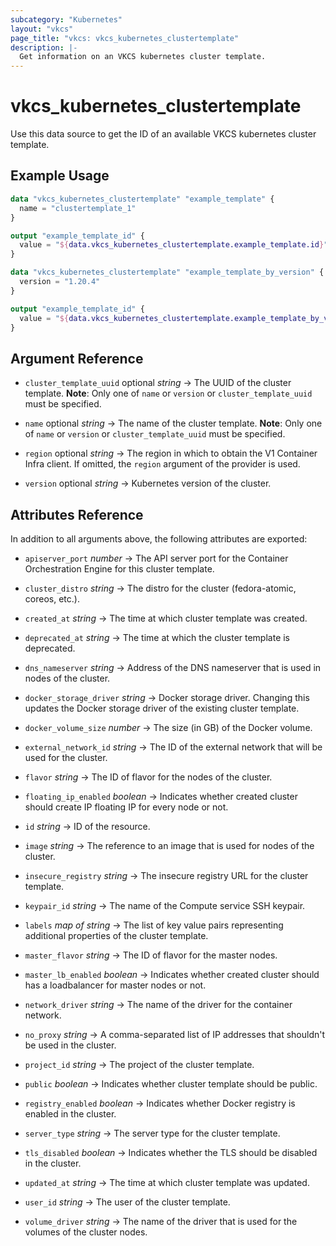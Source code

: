 ```yaml
---
subcategory: "Kubernetes"
layout: "vkcs"
page_title: "vkcs: vkcs_kubernetes_clustertemplate"
description: |-
  Get information on an VKCS kubernetes cluster template.
---
```


# vkcs_kubernetes_clustertemplate

Use this data source to get the ID of an available VKCS kubernetes cluster template.

## Example Usage

```terraform
data "vkcs_kubernetes_clustertemplate" "example_template" {
  name = "clustertemplate_1"
}

output "example_template_id" {
  value = "${data.vkcs_kubernetes_clustertemplate.example_template.id}"
}
```
```terraform
data "vkcs_kubernetes_clustertemplate" "example_template_by_version" {
  version = "1.20.4"
}

output "example_template_id" {
  value = "${data.vkcs_kubernetes_clustertemplate.example_template_by_version.id}"
}
```
## Argument Reference
- `cluster_template_uuid` optional *string* &rarr;  The UUID of the cluster template. **Note**: Only one of `name` or `version` or `cluster_template_uuid` must be specified.

- `name` optional *string* &rarr;  The name of the cluster template. **Note**: Only one of `name` or `version` or `cluster_template_uuid` must be specified.

- `region` optional *string* &rarr;  The region in which to obtain the V1 Container Infra client. If omitted, the `region` argument of the provider is used.

- `version` optional *string* &rarr;  Kubernetes version of the cluster.


## Attributes Reference
In addition to all arguments above, the following attributes are exported:
- `apiserver_port` *number* &rarr;  The API server port for the Container Orchestration Engine for this cluster template.

- `cluster_distro` *string* &rarr;  The distro for the cluster (fedora-atomic, coreos, etc.).

- `created_at` *string* &rarr;  The time at which cluster template was created.

- `deprecated_at` *string* &rarr;  The time at which the cluster template is deprecated.

- `dns_nameserver` *string* &rarr;  Address of the DNS nameserver that is used in nodes of the cluster.

- `docker_storage_driver` *string* &rarr;  Docker storage driver. Changing this updates the Docker storage driver of the existing cluster template.

- `docker_volume_size` *number* &rarr;  The size (in GB) of the Docker volume.

- `external_network_id` *string* &rarr;  The ID of the external network that will be used for the cluster.

- `flavor` *string* &rarr;  The ID of flavor for the nodes of the cluster.

- `floating_ip_enabled` *boolean* &rarr;  Indicates whether created cluster should create IP floating IP for every node or not.

- `id` *string* &rarr;  ID of the resource.

- `image` *string* &rarr;  The reference to an image that is used for nodes of the cluster.

- `insecure_registry` *string* &rarr;  The insecure registry URL for the cluster template.

- `keypair_id` *string* &rarr;  The name of the Compute service SSH keypair.

- `labels` *map of* *string* &rarr;  The list of key value pairs representing additional properties of the cluster template.

- `master_flavor` *string* &rarr;  The ID of flavor for the master nodes.

- `master_lb_enabled` *boolean* &rarr;  Indicates whether created cluster should has a loadbalancer for master nodes or not.

- `network_driver` *string* &rarr;  The name of the driver for the container network.

- `no_proxy` *string* &rarr;  A comma-separated list of IP addresses that shouldn't be used in the cluster.

- `project_id` *string* &rarr;  The project of the cluster template.

- `public` *boolean* &rarr;  Indicates whether cluster template should be public.

- `registry_enabled` *boolean* &rarr;  Indicates whether Docker registry is enabled in the cluster.

- `server_type` *string* &rarr;  The server type for the cluster template.

- `tls_disabled` *boolean* &rarr;  Indicates whether the TLS should be disabled in the cluster.

- `updated_at` *string* &rarr;  The time at which cluster template was updated.

- `user_id` *string* &rarr;  The user of the cluster template.

- `volume_driver` *string* &rarr;  The name of the driver that is used for the volumes of the cluster nodes.


